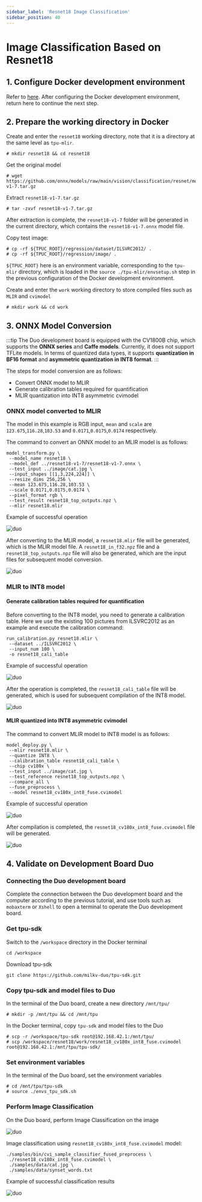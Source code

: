 ```yaml
---
sidebar_label: 'Resnet18 Image Classification'
sidebar_position: 40
---
```


# Image Classification Based on Resnet18

## 1. Configure Docker development environment

Refer to [here](https://milkv.io/docs/duo/application-development/tpu/tpu-docker). After configuring the Docker development environment, return here to continue the next step.

## 2. Prepare the working directory in Docker

Create and enter the `resnet18` working directory, note that it is a directory at the same level as `tpu-mlir`.
```
# mkdir resnet18 && cd resnet18
```

Get the original model
```
# wget https://github.com/onnx/models/raw/main/vision/classification/resnet/model/resnet18-v1-7.tar.gz
```
Extract `resnet18-v1-7.tar.gz`
```
# tar -zxvf resnet18-v1-7.tar.gz
```
After extraction is complete, the `resnet18-v1-7` folder will be generated in the current directory, which contains the `resnet18-v1-7.onnx` model file.

Copy test image:
```
# cp -rf ${TPUC_ROOT}/regression/dataset/ILSVRC2012/ .
# cp -rf ${TPUC_ROOT}/regression/image/ .
```
`${TPUC_ROOT}` here is an environment variable, corresponding to the `tpu-mlir` directory, which is loaded in the `source ./tpu-mlir/envsetup.sh` step in the previous configuration of the Docker development environment.

Create and enter the `work` working directory to store compiled files such as `MLIR` and `cvimodel`
```
# mkdir work && cd work
```

## 3. ONNX Model Conversion

:::tip
The Duo development board is equipped with the CV1800B chip, which supports the **ONNX series** and **Caffe models**. Currently, it does not support TFLite models. In terms of quantized data types, it supports **quantization in BF16 format** and **asymmetric quantization in INT8 format**.
:::

The steps for model conversion are as follows:
- Convert ONNX model to MLIR
- Generate calibration tables required for quantification
- MLIR quantization into INT8 asymmetric cvimodel

### ONNX model converted to MLIR

The model in this example is RGB input, `mean` and `scale` are `123.675`,`116.28`,`103.53` and `0.0171`,`0.0175`,`0.0174` respectively.

The command to convert an ONNX model to an MLIR model is as follows:
```
model_transform.py \
 --model_name resnet18 \
 --model_def ../resnet18-v1-7/resnet18-v1-7.onnx \
 --test_input ../image/cat.jpg \
 --input_shapes [[1,3,224,224]] \
 --resize_dims 256,256 \
 --mean 123.675,116.28,103.53 \
 --scale 0.0171,0.0175,0.0174 \
 --pixel_format rgb \
 --test_result resnet18_top_outputs.npz \
 --mlir resnet18.mlir
```

Example of successful operation

![duo](/docs/duo/tpu/duo-tpu-resnet18_05.png)

After converting to the MLIR model, a `resnet18.mlir` file will be generated, which is the MLIR model file. A `resnet18_in_f32.npz` file and a `resnet18_top_outputs.npz` file will also be generated, which are the input files for subsequent model conversion.

![duo](/docs/duo/tpu/duo-tpu-resnet18_06.png)

### MLIR to INT8 model

#### Generate calibration tables required for quantification

Before converting to the INT8 model, you need to generate a calibration table. Here we use the existing 100 pictures from ILSVRC2012 as an example and execute the calibration command:
```
run_calibration.py resnet18.mlir \
 --dataset ../ILSVRC2012 \
 --input_num 100 \
 -o resnet18_cali_table
```

Example of successful operation

![duo](/docs/duo/tpu/duo-tpu-resnet18_07.png)

After the operation is completed, the `resnet18_cali_table` file will be generated, which is used for subsequent compilation of the INT8 model.

![duo](/docs/duo/tpu/duo-tpu-resnet18_08.png)

#### MLIR quantized into INT8 asymmetric cvimodel

The command to convert MLIR model to INT8 model is as follows:
```
model_deploy.py \
 --mlir resnet18.mlir \
 --quantize INT8 \
 --calibration_table resnet18_cali_table \
 --chip cv180x \
 --test_input ../image/cat.jpg \
 --test_reference resnet18_top_outputs.npz \
 --compare_all \
 --fuse_preprocess \
 --model resnet18_cv180x_int8_fuse.cvimodel
```

Example of successful operation

![duo](/docs/duo/tpu/duo-tpu-resnet18_09.png)

After compilation is completed, the `resnet18_cv180x_int8_fuse.cvimodel` file will be generated.

![duo](/docs/duo/tpu/duo-tpu-resnet18_10.png)

## 4. Validate on Development Board Duo

### Connecting the Duo development board

Complete the connection between the Duo development board and the computer according to the previous tutorial, and use tools such as `mobaxterm` or `Xshell` to open a terminal to operate the Duo development board.

### Get tpu-sdk

Switch to the `/workspace` directory in the Docker terminal
```
cd /workspace
```

Download tpu-sdk
```
git clone https://github.com/milkv-duo/tpu-sdk.git
```

### Copy tpu-sdk and model files to Duo

In the terminal of the Duo board, create a new directory `/mnt/tpu/`
```
# mkdir -p /mnt/tpu && cd /mnt/tpu
```

In the Docker terminal, copy `tpu-sdk` and model files to the Duo
```
# scp -r /workspace/tpu-sdk root@192.168.42.1:/mnt/tpu/
# scp /workspace/resnet18/work/resnet18_cv180x_int8_fuse.cvimodel root@192.168.42.1:/mnt/tpu/tpu-sdk/
```

### Set environment variables

In the terminal of the Duo board, set the environment variables
```
# cd /mnt/tpu/tpu-sdk
# source ./envs_tpu_sdk.sh
```

### Perform Image Classification

On the Duo board, perform Image Classification on the image

![duo](/docs/duo/tpu/duo-tpu-cat.jpg)

Image classification using `resnet18_cv180x_int8_fuse.cvimodel` model:
```
./samples/bin/cvi_sample_classifier_fused_preprocess \
 ./resnet18_cv180x_int8_fuse.cvimodel \
 ./samples/data/cat.jpg \
 ./samples/data/synset_words.txt
```

Example of successful classification results

![duo](/docs/duo/tpu/duo-tpu-resnet18_11.png)

